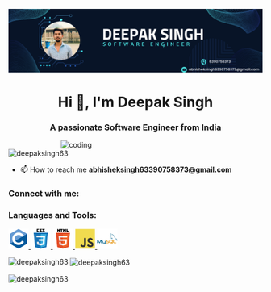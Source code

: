 ![logo](https://github.com/deepaksingh63/deepaksingh63/blob/main/githubBanner.png.png)
<h1 align="center">Hi 👋, I'm Deepak Singh</h1>
<h3 align="center">A passionate Software Engineer from India</h3>
<img align="right"alt="coding" width="400" src=https://miro.medium.com/v2/resize:fit:1360/1*nWQ_U5NKEfNeGCTfh_2-Mw.gif
<p align="left"> <img src="https://komarev.com/ghpvc/?username=deepaksingh63&label=Profile%20views&color=0e75b6&style=flat" alt="deepaksingh63" /> </p>

- 📫 How to reach me **abhisheksingh63390758373@gmail.com**

<h3 align="left">Connect with me:</h3>
<p align="left">
</p>

<h3 align="left">Languages and Tools:</h3>
<p align="left"> <a href="https://www.cprogramming.com/" target="_blank" rel="noreferrer"> <img src="https://raw.githubusercontent.com/devicons/devicon/master/icons/c/c-original.svg" alt="c" width="40" height="40"/> </a> <a href="https://www.w3schools.com/css/" target="_blank" rel="noreferrer"> <img src="https://raw.githubusercontent.com/devicons/devicon/master/icons/css3/css3-original-wordmark.svg" alt="css3" width="40" height="40"/> </a> <a href="https://www.w3.org/html/" target="_blank" rel="noreferrer"> <img src="https://raw.githubusercontent.com/devicons/devicon/master/icons/html5/html5-original-wordmark.svg" alt="html5" width="40" height="40"/> </a> <a href="https://www.java.com" target="_blank" rel="noreferrer"> <imgsrc="https://raw.githubusercontent.com/devicons/devicon/master/icons/java/java-original.svg" alt="java" width="40" height="40"/> </a> <a href="https://developer.mozilla.org/en-US/docs/Web/JavaScript" target="_blank" rel="noreferrer"> <img src="https://raw.githubusercontent.com/devicons/devicon/master/icons/javascript/javascript-original.svg" alt="javascript" width="40" height="40"/> </a> <a href="https://www.mysql.com/" target="_blank" rel="noreferrer"> <img src="https://raw.githubusercontent.com/devicons/devicon/master/icons/mysql/mysql-original-wordmark.svg" alt="mysql" width="40" height="40"/> </a> </p>

<p><img align="left" src="https://github-readme-stats.vercel.app/api/top-langs?username=deepaksingh63&show_icons=true&locale=en&layout=compact" alt="deepaksingh63" /></p>

<p>&nbsp;<img align="center" src="https://github-readme-stats.vercel.app/api?username=deepaksingh63&show_icons=true&locale=en" alt="deepaksingh63" /></p>

<p><img align="center" src="https://github-readme-streak-stats.herokuapp.com/?user=deepaksingh63&" alt="deepaksingh63" /></p>
